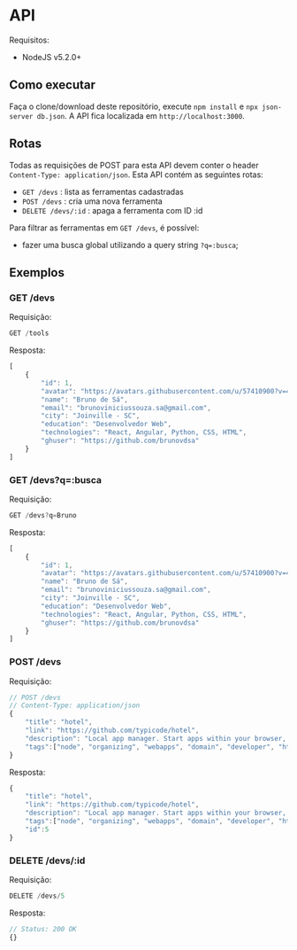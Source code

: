 # API

Requisitos:
* NodeJS v5.2.0+

## Como executar
Faça o clone/download deste repositório, execute `npm install` e `npx json-server db.json`. A API fica localizada em `http://localhost:3000`.

## Rotas
Todas as requisições de POST para esta API devem conter o header `Content-Type: application/json`.
Esta API contém as seguintes rotas:

* `GET /devs` : lista as ferramentas cadastradas
* `POST /devs` : cria uma nova ferramenta
* `DELETE /devs/:id` : apaga a ferramenta com ID :id

Para filtrar as ferramentas em `GET /devs`, é possível:
* fazer uma busca global utilizando a query string `?q=:busca`;

## Exemplos

### GET /devs

Requisição: 
```javascript
GET /tools
```
Resposta:
```javascript
[
    {
        "id": 1,
        "avatar": "https://avatars.githubusercontent.com/u/57410900?v=4",
        "name": "Bruno de Sá",
        "email": "brunoviniciussouza.sa@gmail.com",
        "city": "Joinville - SC",
        "education": "Desenvolvedor Web",
        "technologies": "React, Angular, Python, CSS, HTML",
        "ghuser": "https://github.com/brunovdsa"
    }
]
```

### GET /devs?q=:busca

Requisição: 
```javascript
GET /devs?q=Bruno
```
Resposta:
```javascript
[
    {
        "id": 1,
        "avatar": "https://avatars.githubusercontent.com/u/57410900?v=4",
        "name": "Bruno de Sá",
        "email": "brunoviniciussouza.sa@gmail.com",
        "city": "Joinville - SC",
        "education": "Desenvolvedor Web",
        "technologies": "React, Angular, Python, CSS, HTML",
        "ghuser": "https://github.com/brunovdsa"
    }
]
```


### POST /devs

Requisição:
```javascript
// POST /devs
// Content-Type: application/json
{
    "title": "hotel",
    "link": "https://github.com/typicode/hotel",
    "description": "Local app manager. Start apps within your browser, developer tool with local .localhost domain and https out of the box.",
    "tags":["node", "organizing", "webapps", "domain", "developer", "https", "proxy"]
}
```

Resposta:
```javascript
{
    "title": "hotel",
    "link": "https://github.com/typicode/hotel",
    "description": "Local app manager. Start apps within your browser, developer tool with local .localhost domain and https out of the box.",
    "tags":["node", "organizing", "webapps", "domain", "developer", "https", "proxy"],
    "id":5
}
```

### DELETE /devs/:id
Requisição:
```javascript
DELETE /devs/5
```

Resposta:
```javascript
// Status: 200 OK
{}
```
